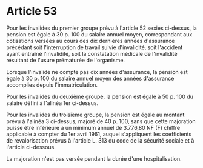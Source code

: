 # Article 53

Pour les invalides du premier groupe prévu à l'article 52 sexies ci-dessus, la pension est égale à 30 p. 100 du salaire annuel moyen, correspondant aux cotisations versées au cours des dix dernières années d'assurance précédant soit l'interruption de travail suivie d'invalidité, soit l'accident ayant entraîné l'invalidité, soit la constatation médicale de l'invalidité résultant de l'usure prématurée de l'organisme.

Lorsque l'invalide ne compte pas dix années d'assurance, la pension est égale à 30 p. 100 du salaire annuel moyen des années d'assurance accomplies depuis l'immatriculation.

Pour les invalides du deuxième groupe, la pension est égale à 50 p. 100 du salaire défini à l'alinéa 1er ci-dessus.

Pour les invalides du troisième groupe, la pension est égale au montant prévu à l'alinéa 3 ci-dessus, majoré de 40 p. 100, sans que cette majoration puisse être inférieure à un minimum annuel de 3.776,80 NF (F) chiffre applicable à compter du 1er avril 1961, auquel s'appliquent les coefficients de revalorisation prévus à l'article L. 313 du code de la sécurité sociale et à l'article ci-dessous.

La majoration n'est pas versée pendant la durée d'une hospitalisation.
